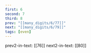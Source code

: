 ```yaml
---
first: 6
second: 7
third: 8
prev: "[[many_digits/6/77]]"
next: "[[many_digits/6/79]]"
tags: [even]
---
```

prev2-in-text: [[76]]
next2-in-text: [[80]]
